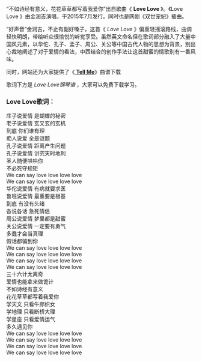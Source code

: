 

“不如诗经有意义，花花草草都写着我爱你”出自歌曲《 **Love Love** 》。《Love Love
》由金润吉演唱，于2015年7月发行。同时也是网剧《双世宠妃》插曲。

“好声音”金润吉，不止有副好嗓子，这首《 _Love Love_
》偏重轻摇滚路线，曲调轻快明朗，带给听众很愉悦的听觉享受。虽然英文命名但在歌词部分融入了大量中国风元素，以华佗、孔子、孟子、周公、关公等中国古代人物的思想为背景，别出心裁地阐述了对于爱情的看法，中西结合的创作手法让这首甜蜜的情歌别有一番风味。

同时，网站还为大家提供了《[ **Tell Me**](Music-13431-Tell-Me-抖音热歌.html "Tell Me")》曲谱下载

歌词下方是 _Love Love钢琴谱_ ，大家可以免费下载学习。

### Love Love歌词：

庄子说爱情 是蝴蝶的秘密  
老子说爱情 玄又玄的玄机  
到底 你们谁有理  
痴人说爱 全是谜题  
孔子说爱情 距离产生问题  
孔子说爱情 讲究天时地利  
圣人随便哄哄你  
不必死守规矩  
We can say love love love love  
We can say love love love love  
华佗说爱情 有病就要求医  
鲁班说爱情 最重要是根基  
到底 有没有头绪  
各说各话 急死情侣  
周公说爱情 梦里都是甜蜜  
关公说爱情 一定要有勇气  
多蠢才会当真理  
假话都骗到你  
We can say love love love love  
We can say love love love love  
We can say love love love love  
We can say love love love love  
三十六计太离奇  
爱情也能拿来做诡计  
不如诗经有意义  
花花草草都写着我爱你  
学天文 只看牛郎织女  
学地理 只看断桥大理  
学星座 只看爱情运气  
多久遇见你  
We can say love love love love  
We can say love love love love  
We can say love love love love  
We can say love love love love

